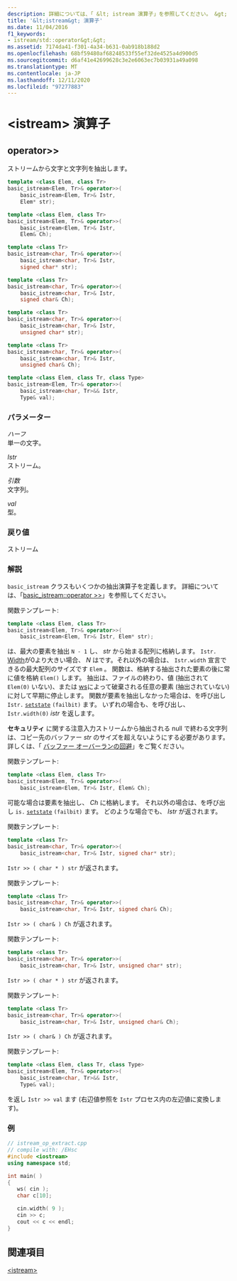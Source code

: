 ```yaml
---
description: 詳細については、「 &lt; istream 演算子」を参照してください。 &gt;
title: '&lt;istream&gt; 演算子'
ms.date: 11/04/2016
f1_keywords:
- istream/std::operator&gt;&gt;
ms.assetid: 7174da41-f301-4a34-b631-0ab918b188d2
ms.openlocfilehash: 68bf59480af68248533f55ef32de4525a4d900d5
ms.sourcegitcommit: d6af41e42699628c3e2e6063ec7b03931a49a098
ms.translationtype: MT
ms.contentlocale: ja-JP
ms.lasthandoff: 12/11/2020
ms.locfileid: "97277883"
---
```

# <a name="ltistreamgt-operators"></a>&lt;istream&gt; 演算子

## <a name="operatorgtgt"></a><a name="op_gt_gt"></a> operator&gt;&gt;

ストリームから文字と文字列を抽出します。

```cpp
template <class Elem, class Tr>
basic_istream<Elem, Tr>& operator>>(
    basic_istream<Elem, Tr>& Istr,
    Elem* str);

template <class Elem, class Tr>
basic_istream<Elem, Tr>& operator>>(
    basic_istream<Elem, Tr>& Istr,
    Elem& Ch);

template <class Tr>
basic_istream<char, Tr>& operator>>(
    basic_istream<char, Tr>& Istr,
    signed char* str);

template <class Tr>
basic_istream<char, Tr>& operator>>(
    basic_istream<char, Tr>& Istr,
    signed char& Ch);

template <class Tr>
basic_istream<char, Tr>& operator>>(
    basic_istream<char, Tr>& Istr,
    unsigned char* str);

template <class Tr>
basic_istream<char, Tr>& operator>>(
    basic_istream<char, Tr>& Istr,
    unsigned char& Ch);

template <class Elem, class Tr, class Type>
basic_istream<Elem, Tr>& operator>>(
    basic_istream<char, Tr>&& Istr,
    Type& val);
```

### <a name="parameters"></a>パラメーター

*ハーフ*\
単一の文字。

*Istr*\
ストリーム。

*引数*\
文字列。

*val*\
型。

### <a name="return-value"></a>戻り値

ストリーム

### <a name="remarks"></a>解説

`basic_istream` クラスもいくつかの抽出演算子を定義します。 詳細については、「[basic_istream::operator >>](../standard-library/basic-istream-class.md#op_gt_gt)」を参照してください。

関数テンプレート:

```cpp
template <class Elem, class Tr>
basic_istream<Elem, Tr>& operator>>(
    basic_istream<Elem, Tr>& Istr, Elem* str);
```

は、最大の要素を抽出 `N - 1` し、 *str* から始まる配列に格納します。 `Istr.` [Width](../standard-library/ios-base-class.md#width)が0より大きい場合、 *N* はです。それ以外の場合は、 `Istr.width` 宣言できるの最大配列のサイズです `Elem` 。 関数は、格納する抽出された要素の後に常に値を格納 `Elem()` します。 抽出は、ファイルの終わり、値 (抽出されて `Elem(0)` いない)、または [ws](../standard-library/istream-functions.md#ws)によって破棄される任意の要素 (抽出されていない) に対して早期に停止します。 関数が要素を抽出しなかった場合は、を呼び出し `Istr.` [`setstate`](../standard-library/basic-ios-class.md#setstate) `(failbit)` ます。 いずれの場合も、を呼び出し、 `Istr.width(0)` *istr* を返します。

**セキュリティ** に関する注意入力ストリームから抽出される null で終わる文字列は、コピー先のバッファー *str* のサイズを超えないようにする必要があります。 詳しくは、「 [バッファー オーバーランの回避](/windows/win32/SecBP/avoiding-buffer-overruns)」をご覧ください。

関数テンプレート:

```cpp
template <class Elem, class Tr>
basic_istream<Elem, Tr>& operator>>(
    basic_istream<Elem, Tr>& Istr, Elem& Ch);
```

可能な場合は要素を抽出し、 *Ch* に格納します。 それ以外の場合は、を呼び出し `is.` [`setstate`](../standard-library/basic-ios-class.md#setstate) `(failbit)` ます。 どのような場合でも、 *Istr* が返されます。

関数テンプレート:

```cpp
template <class Tr>
basic_istream<char, Tr>& operator>>(
    basic_istream<char, Tr>& Istr, signed char* str);
```

`Istr >> ( char * ) str` が返されます。

関数テンプレート:

```cpp
template <class Tr>
basic_istream<char, Tr>& operator>>(
    basic_istream<char, Tr>& Istr, signed char& Ch);
```

`Istr >> ( char& ) Ch` が返されます。

関数テンプレート:

```cpp
template <class Tr>
basic_istream<char, Tr>& operator>>(
    basic_istream<char, Tr>& Istr, unsigned char* str);
```

`Istr >> ( char * ) str` が返されます。

関数テンプレート:

```cpp
template <class Tr>
basic_istream<char, Tr>& operator>>(
    basic_istream<char, Tr>& Istr, unsigned char& Ch);
```

`Istr >> ( char& ) Ch` が返されます。

関数テンプレート:

```cpp
template <class Elem, class Tr, class Type>
basic_istream<Elem, Tr>& operator>>(
    basic_istream<char, Tr>&& Istr,
    Type& val);
```

を返し `Istr >> val` ます (右辺値参照を `Istr` プロセス内の左辺値に変換します)。

### <a name="example"></a>例

```cpp
// istream_op_extract.cpp
// compile with: /EHsc
#include <iostream>
using namespace std;

int main( )
{
   ws( cin );
   char c[10];

   cin.width( 9 );
   cin >> c;
   cout << c << endl;
}
```

## <a name="see-also"></a>関連項目

[\<istream>](../standard-library/istream.md)
